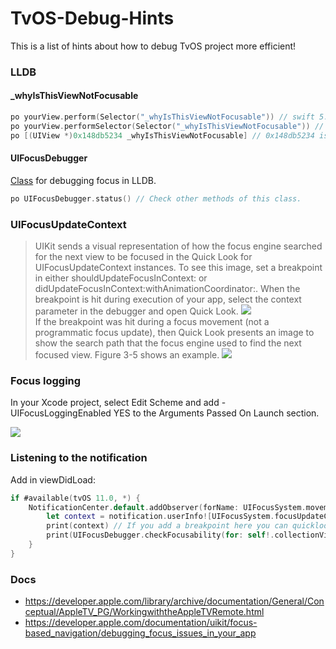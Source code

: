 # TvOS-Debug-Hints

This is a list of hints about how to debug TvOS project more efficient! 

### LLDB
#### _whyIsThisViewNotFocusable
```swift 
po yourView.perform(Selector("_whyIsThisViewNotFocusable")) // swift 5.0
po yourView.performSelector(Selector("_whyIsThisViewNotFocusable")) // swift 3.x
po [(UIView *)0x148db5234 _whyIsThisViewNotFocusable] // 0x148db5234 is the address of your object.
```

#### UIFocusDebugger
[Class](https://developer.apple.com/documentation/uikit/uifocusdebugger) for debugging focus in LLDB.
```swift
po UIFocusDebugger.status() // Check other methods of this class.
```

### UIFocusUpdateContext
> UIKit sends a visual representation of how the focus engine searched for the next view to be focused in the Quick Look for UIFocusUpdateContext instances. To see this image, set a breakpoint in either shouldUpdateFocusInContext: or didUpdateFocusInContext:withAnimationCoordinator:. When the breakpoint is hit during execution of your app, select the context parameter in the debugger and open Quick Look.
![](https://developer.apple.com/library/archive/documentation/General/Conceptual/AppleTV_PG/Art/ContextParameter_2x.png "")  
> If the breakpoint was hit during a focus movement (not a programmatic focus update), then Quick Look presents an image to show the search path that the focus engine used to find the next focused view. Figure 3-5 shows an example.
![](https://developer.apple.com/library/archive/documentation/General/Conceptual/AppleTV_PG/Art/QuickLookPresentationOfImage_2x.png "")  

### Focus logging
In your Xcode project, select Edit Scheme and add -UIFocusLoggingEnabled YES to the Arguments Passed On Launch section.

![](https://docs-assets.developer.apple.com/published/ea1ec98ffa/c72f8821-e358-4f59-b93a-d87662c91d19.png
 "")
 
### Listening to the notification
Add in viewDidLoad:
```swift
if #available(tvOS 11.0, *) {
    NotificationCenter.default.addObserver(forName: UIFocusSystem.movementDidFailNotification, object: nil, queue: .main) { [weak self] notification in
        let context = notification.userInfo![UIFocusSystem.focusUpdateContextUserInfoKey] as! UIFocusUpdateContext
        print(context) // If you add a breakpoint here you can quicklook the context in the debugger for more information
        print(UIFocusDebugger.checkFocusability(for: self!.collectionView)) // replace collectionView with the view you want to check
    }
}
``` 

### Docs
* https://developer.apple.com/library/archive/documentation/General/Conceptual/AppleTV_PG/WorkingwiththeAppleTVRemote.html
* https://developer.apple.com/documentation/uikit/focus-based_navigation/debugging_focus_issues_in_your_app
